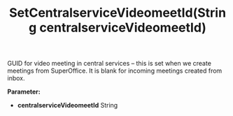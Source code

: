 ﻿---
uid: crmscript_ref_NSAppointmentEntity_SetCentralserviceVideomeetId
title: SetCentralserviceVideomeetId(String centralserviceVideomeetId)
intellisense: NSAppointmentEntity.SetCentralserviceVideomeetId
keywords: NSAppointmentEntity, GetCentralserviceVideomeetId
so.topic: reference
---

GUID for video meeting in central services – this is set when we create meetings from SuperOffice. It is blank for incoming meetings created from inbox.

**Parameter:** 
 - **centralserviceVideomeetId** String

